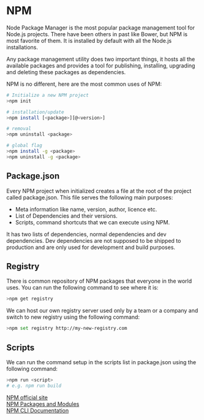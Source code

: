# NPM

Node Package Manager is the most popular package management tool for Node.js projects. There have been others in past like Bower, but NPM is most favorite of them. It is installed by default with all the Node.js installations.

Any package management utility does two important things, it hosts all the available packages and provides a tool for publishing, installing, upgrading and deleting these packages as dependencies.

NPM is no different, here are the most common uses of NPM:

```bash
# Initialize a new NPM project
>npm init

# installation/update
>npm install [<package>][@<version>]

# removal
>npm uninstall <package>

# global flag
>npm install -g <package>
>npm uninstall -g <package>
```

## Package.json

Every NPM project when initialized creates a file at the root of the project called package.json. This file serves the following main purposes:

* Meta information like name, version, author, licence etc.
* List of Dependencies and their versions.
* Scripts, command shortcuts that we can execute using NPM.

It has two lists of dependencies, normal dependencies and dev dependencies. Dev dependencies are not supposed to be shipped to production and are only used for development and build purposes.

## Registry

There is common repository of NPM packages that everyone in the world uses. You can run the following command to see where it is:

```bash
>npm get registry
```

We can host our own registry server used only by a team or a company and switch to new registry using the following command:

```bash
>npm set registry http://my-new-registry.com
```

## Scripts

We can run the command setup in the scripts list in package.json using the following command:

```bash
>npm run <script>
# e.g. npm run build
```

[NPM official site](https://www.npmjs.com/)  
[NPM Packages and Modules](https://docs.npmjs.com/packages-and-modules/)  
[NPM CLI Documentation](https://docs.npmjs.com/cli-documentation/)